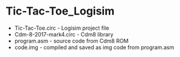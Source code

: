 # Tic-Tac-Toe_Logisim

* Tic-Tac-Toe.circ - Logisim project file
* Cdm-8-2017-mark4.circ - Cdm8 library
* program.asm - source code from Cdm8 ROM
* code.img - compiled and saved as img code from program.asm
